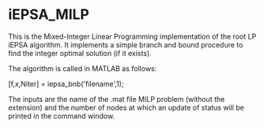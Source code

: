 # iEPSA_MILP

This is the Mixed-Integer Linear Programming implementation of the root LP iEPSA algorithm. It implements a simple branch and bound procedure to find the integer optimal solution (if it exists).

The algorithm is called in MATLAB as follows:

[f,x,Niter] = iepsa_bnb('filename',1);

The inputs are the name of the .mat file MILP problem (without the extension) and the number of nodes at which an update of status will be printed in the command window.
